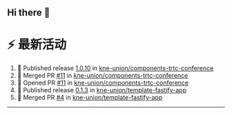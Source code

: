 ## Hi there 👋

<!--

**Here are some ideas to get you started:**

🙋‍♀️ A short introduction - what is your organization all about?
🌈 Contribution guidelines - how can the community get involved?
👩‍💻 Useful resources - where can the community find your docs? Is there anything else the community should know?
🍿 Fun facts - what does your team eat for breakfast?
🧙 Remember, you can do mighty things with the power of [Markdown](https://docs.github.com/github/writing-on-github/getting-started-with-writing-and-formatting-on-github/basic-writing-and-formatting-syntax)
-->


# ⚡ 最新活动

<!--START_SECTION:activity-->
1. 🚀 Published release [1.0.10](https://github.com/kne-union/components-trtc-conference/releases/tag/1.0.10) in [kne-union/components-trtc-conference](https://github.com/kne-union/components-trtc-conference)
2. 🎉 Merged PR [#11](https://github.com/kne-union/components-trtc-conference/pull/11) in [kne-union/components-trtc-conference](https://github.com/kne-union/components-trtc-conference)
3. 💪 Opened PR [#11](https://github.com/kne-union/components-trtc-conference/pull/11) in [kne-union/components-trtc-conference](https://github.com/kne-union/components-trtc-conference)
4. 🚀 Published release [0.1.3](https://github.com/kne-union/template-fastify-app/releases/tag/0.1.3) in [kne-union/template-fastify-app](https://github.com/kne-union/template-fastify-app)
5. 🎉 Merged PR [#4](https://github.com/kne-union/template-fastify-app/pull/4) in [kne-union/template-fastify-app](https://github.com/kne-union/template-fastify-app)
<!--END_SECTION:activity-->

---
